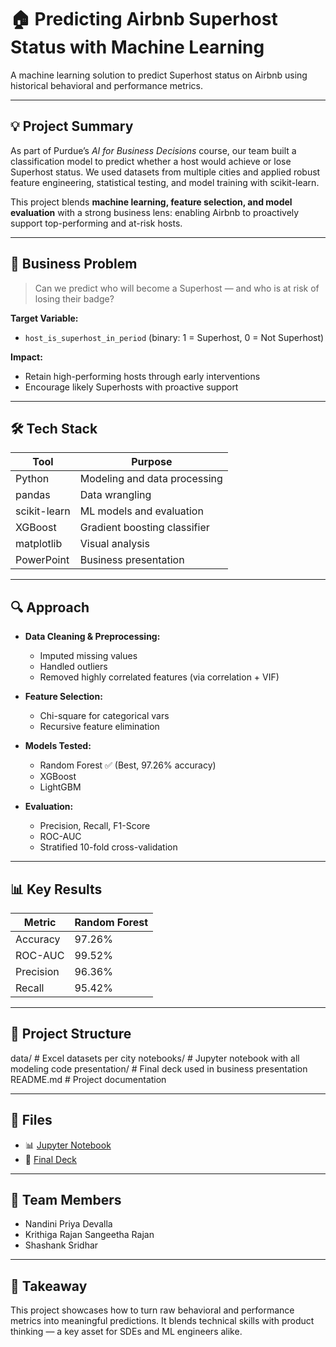 # 🏠 Predicting Airbnb Superhost Status with Machine Learning

A machine learning solution to predict Superhost status on Airbnb using historical behavioral and performance metrics.

---

## 💡 Project Summary

As part of Purdue’s *AI for Business Decisions* course, our team built a classification model to predict whether a host would achieve or lose Superhost status. We used datasets from multiple cities and applied robust feature engineering, statistical testing, and model training with scikit-learn.

This project blends **machine learning, feature selection, and model evaluation** with a strong business lens: enabling Airbnb to proactively support top-performing and at-risk hosts.

---

## 🎯 Business Problem

> Can we predict who will become a Superhost — and who is at risk of losing their badge?

**Target Variable:**
- `host_is_superhost_in_period` (binary: 1 = Superhost, 0 = Not Superhost)

**Impact:**
- Retain high-performing hosts through early interventions
- Encourage likely Superhosts with proactive support

---

## 🛠️ Tech Stack

| Tool        | Purpose                          |
|-------------|----------------------------------|
| Python      | Modeling and data processing     |
| pandas      | Data wrangling                   |
| scikit-learn| ML models and evaluation         |
| XGBoost     | Gradient boosting classifier     |
| matplotlib  | Visual analysis                  |
| PowerPoint  | Business presentation            |

---

## 🔍 Approach

- **Data Cleaning & Preprocessing:**
  - Imputed missing values
  - Handled outliers
  - Removed highly correlated features (via correlation + VIF)

- **Feature Selection:**
  - Chi-square for categorical vars
  - Recursive feature elimination

- **Models Tested:**
  - Random Forest ✅ (Best, 97.26% accuracy)
  - XGBoost
  - LightGBM

- **Evaluation:**
  - Precision, Recall, F1-Score
  - ROC-AUC
  - Stratified 10-fold cross-validation

---

## 📊 Key Results

| Metric         | Random Forest |
|----------------|---------------|
| Accuracy       | 97.26%        |
| ROC-AUC        | 99.52%        |
| Precision      | 96.36%        |
| Recall         | 95.42%        |

---

## 📁 Project Structure

data/ # Excel datasets per city
notebooks/ # Jupyter notebook with all modeling code
presentation/ # Final deck used in business presentation
README.md # Project documentation


---

## 📎 Files

- 📊 [Jupyter Notebook](./notebook/airbnb_superhost_prediction.ipynb)
- 🧠 [Final Deck](./presentation/Predicting-Superhost-Status-A-Data-Driven-Approach-gamma.pptx)

---

## 👥 Team Members

- Nandini Priya Devalla
- Krithiga Rajan Sangeetha Rajan
- Shashank Sridhar

---

## 💬 Takeaway

This project showcases how to turn raw behavioral and performance metrics into meaningful predictions. It blends technical skills with product thinking — a key asset for SDEs and ML engineers alike.
